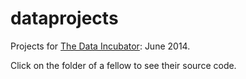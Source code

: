 dataprojects
============

Projects for [The Data Incubator](http://www.thedataincubator.com/): June 2014.

Click on the folder of a fellow to see their source code.
